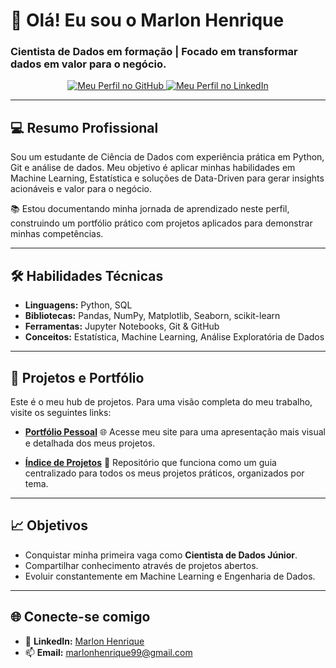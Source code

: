 # 👋 Olá! Eu sou o Marlon Henrique

### Cientista de Dados em formação | Focado em transformar dados em valor para o negócio.

<div align="center">
  <a href="https://github.com/Marlon99henrique">
  <img src="https://img.shields.io/badge/GitHub-100000?style=for-the-badge&logo=github&logoColor=white" alt="Meu Perfil no GitHub" />
  </a>
  <a href="https://www.linkedin.com/in/marlon-henrique-abdon-silva-8704a8217/">
    <img src="https://img.shields.io/badge/LinkedIn-0077B5?style=for-the-badge&logo=linkedin&logoColor=white" alt="Meu Perfil no LinkedIn" />
  </a>
</div>

---

## 💻 Resumo Profissional

Sou um estudante de Ciência de Dados com experiência prática em Python, Git e análise de dados. Meu objetivo é aplicar minhas habilidades em Machine Learning, Estatística e soluções de Data-Driven para gerar insights acionáveis e valor para o negócio.

📚 Estou documentando minha jornada de aprendizado neste perfil, construindo um portfólio prático com projetos aplicados para demonstrar minhas competências.

---

## 🛠️ Habilidades Técnicas

- **Linguagens:** Python, SQL
- **Bibliotecas:** Pandas, NumPy, Matplotlib, Seaborn, scikit-learn
- **Ferramentas:** Jupyter Notebooks, Git & GitHub
- **Conceitos:** Estatística, Machine Learning, Análise Exploratória de Dados

---

## 📂 Projetos e Portfólio

Este é o meu hub de projetos. Para uma visão completa do meu trabalho, visite os seguintes links:

- **[Portfólio Pessoal](https://marlonhenrique.dev)** 🌐
  Acesse meu site para uma apresentação mais visual e detalhada dos meus projetos.
  
- **[Índice de Projetos](https://github.com/Marlon99henrique/projetos-ciencia-dados)** 📘
  Repositório que funciona como um guia centralizado para todos os meus projetos práticos, organizados por tema.

---

## 📈 Objetivos

- Conquistar minha primeira vaga como **Cientista de Dados Júnior**.
- Compartilhar conhecimento através de projetos abertos.
- Evoluir constantemente em Machine Learning e Engenharia de Dados.

---

## 🌐 Conecte-se comigo

- 💼 **LinkedIn:** [Marlon Henrique](https://www.linkedin.com/in/marlon-henrique-abdon-silva-8704a8217/)
- 📫 **Email:** marlonhenrique99@gmail.com
